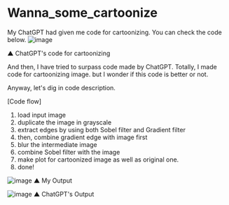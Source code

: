 # Wanna_some_cartoonize

My ChatGPT had given me code for cartoonizing.
You can check the code below.
![image](https://user-images.githubusercontent.com/128031528/227484652-4a32f893-e0aa-4fa1-a511-91a21e1c8718.png)

▲ ChatGPT's code for cartoonizing

And then,
I have tried to surpass code made by ChatGPT.
Totally, I made code for cartoonizing image. but I wonder if this code is better or not. 

Anyway, let's dig in code description.

[Code flow]
1. load input image
2. duplicate the image in grayscale
3. extract edges by using both Sobel filter and Gradient filter
4. then, combine gradient edge with image first
5. blur the intermediate image
6. combine Sobel filter with the image
7. make plot for cartoonized image as well as original one.
8. done!

![image](https://user-images.githubusercontent.com/128031528/227486340-662855ae-b3c6-4263-b2e6-dd27a79e8925.png)
▲ My Output 

![image](https://user-images.githubusercontent.com/128031528/227487030-03e6cf69-9f8e-49c4-bd9b-9e7a3a8ba329.png)
▲ ChatGPT's Output
